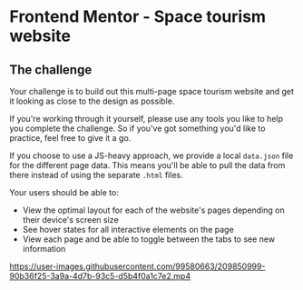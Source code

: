 # Frontend Mentor - Space tourism website

## The challenge

Your challenge is to build out this multi-page space tourism website and get it looking as close to the design as possible.

If you're working through it yourself, please use any tools you like to help you complete the challenge. So if you've got something you'd like to practice, feel free to give it a go.

If you choose to use a JS-heavy approach, we provide a local `data.json` file for the different page data. This means you'll be able to pull the data from there instead of using the separate `.html` files.

Your users should be able to:

- View the optimal layout for each of the website's pages depending on their device's screen size
- See hover states for all interactive elements on the page
- View each page and be able to toggle between the tabs to see new information


https://user-images.githubusercontent.com/99580663/209850999-90b36f25-3a9a-4d7b-93c5-d5b4f0a1c7e2.mp4

